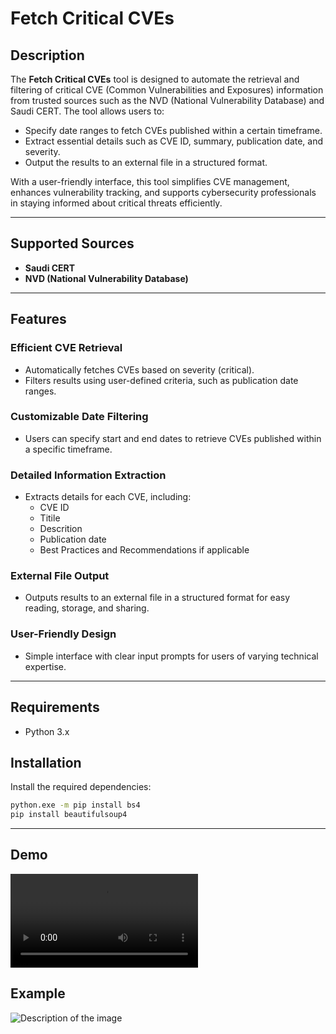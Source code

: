 # Fetch Critical CVEs

## Description

The **Fetch Critical CVEs** tool is designed to automate the retrieval and filtering of critical CVE (Common Vulnerabilities and Exposures) information from trusted sources such as the NVD (National Vulnerability Database) and Saudi CERT. The tool allows users to:

- Specify date ranges to fetch CVEs published within a certain timeframe.
- Extract essential details such as CVE ID, summary, publication date, and severity.
- Output the results to an external file in a structured format.

With a user-friendly interface, this tool simplifies CVE management, enhances vulnerability tracking, and supports cybersecurity professionals in staying informed about critical threats efficiently.

---

## Supported Sources

- **Saudi CERT**  
- **NVD (National Vulnerability Database)**  

---

## Features

### Efficient CVE Retrieval
- Automatically fetches CVEs based on severity (critical).
- Filters results using user-defined criteria, such as publication date ranges.

### Customizable Date Filtering
- Users can specify start and end dates to retrieve CVEs published within a specific timeframe.

### Detailed Information Extraction
- Extracts details for each CVE, including:
  - CVE ID
  - Titile
  - Descrition 
  - Publication date
  - Best Practices and Recommendations if applicable 

### External File Output
- Outputs results to an external file in a structured format for easy reading, storage, and sharing.

### User-Friendly Design
- Simple interface with clear input prompts for users of varying technical expertise.

---

## Requirements

- Python 3.x
## Installation

Install the required dependencies:

```bash
python.exe -m pip install bs4
pip install beautifulsoup4

```
---
## Demo
<video controls>
  <source src="(https://github.com/rahafAlghamd/Fetch_Critical_CVEs/blob/main/Fetch_critical_CVEs.mp4)" type="video/mp4">
  Your browser does not support the video tag.
</video>

## Example
![Description of the image](path/to/image.png)


